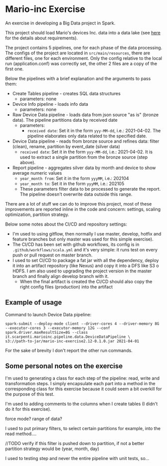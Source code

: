 # Mario-inc Exercise
An exercise in developing a Big Data project in Spark.

This project should load Mario's devices Inc. data into a data lake (see [here](data_pipelines_exercise.md)
for the details about requirements).

The project contains 5 pipelines, one for each phase of the data processing.
The configs of the project are located in `src/main/resources`, there are different files, one for each environment. Only the config relative to the local run (application.conf) was correctly set, the other 2 files are a copy of the first one.  

Below the pipelines with a brief explanation and the arguments to pass them: 
 - Create Tables pipeline - creates SQL data structures
   - parameters: none
 - Device Info pipeline - loads info data
   - parameters: none
 - Raw Device Data pipeline - loads data from json source "as is" (bronze data). The pipeline partitions data by received date
   - parameters:
     - `received date`: Set it in the form `yyy-MM-dd`, i.e.: 2021-04-02. The pipeline elaborates only data related to the specified date. 
 - Device Data pipeline - reads from bronze source and refines data: filter (clean), rename, partition by event_date (silver data)
   - `received date`: Set it in the form `yyy-MM-dd`, i.e.: 2021-04-02. It is used to extract a single partition from the bronze source (step above). 
 - Report pipeline - aggregates silver data by month and device to show average numeric values
   - `year_month from`: Set it in the form `yyyMM`, i.e.: 202104
   - `year_month to`: Set it in the form `yyyMM`, i.e.: 202105
   - These parameters filter data to be processed to generate the report. The pipeline doesn't overwrite data outside this range.

There are a lot of stuff we can do to improve this project, most of these improvements are reported inline in the code and concern: settings, scaling optimization, partition strategy. 

Below some notes about the CI/CD and repository settings:
- I'm used to using gitflow, then normally I use master, develop, hotfix and feature branches but only master was used for this simple exercise).
- The CI/CD has been set with github workflows, its config is in `.github/workflows/scala.yml` and it's very simple: it runs test on every push or pull request on master branch.
- I used to set CI/CD to package a fat jar with all the dependency, deploy it into an artifact repository (like Nexus) and copy it into a DFS like S3 o HDFS. I am also used to upgrading the project version in the master branch and finally align develop branch with it.
  - When the final artifact is created the CI/CD should also copy the right config files (production) into the artifact

## Example of usage

Command to launch Device Data pipeline: 
```shell
spark-submit --deploy-mode client --driver-cores 4 --driver-memory 8G --executor-cores 3 --executor-memory 12G --conf spark.driver.maxResultSize=8G --class it.scarpenti.marioinc.pipeline.data.DeviceDataPipeline \
s3://path-to-jar/mario-inc-exercise2.12-0.1.0.jar 2021-04-01
```

For the sake of brevity I don't report the other run commands. 


## Some personal notes on the exercise

I'm used to generating a class for each step of the pipeline: read, write and transformation steps. I simply encapsulate
each part into a method in the corresponding class for this exercise because it could seem a bit overkill for the purpose
of this test.

I'm used to adding comments to the columns when I create tables (I didn't do it for this exercise).

[//]: # (TODO Notes on gitflow? )

force mode? 
range of data?

I used to put primary filters, to select certain partitions for example, into the read method....

//TODO verify if this filter is pushed down to partition, if not a better partition strategy would be (year, month, day)

I used to testing step and never the entire pipeline with unit tests, so...



